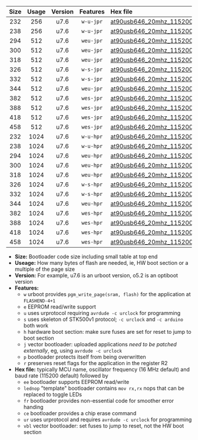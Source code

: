 |Size|Usage|Version|Features|Hex file|
|:-:|:-:|:-:|:-:|:--|
|232|256|u7.6|`w-u-jpr`|[at90usb646_20mhz_115200bps_ur_vbl.hex](https://raw.githubusercontent.com/stefanrueger/urboot/main//at90usb646_20mhz_115200bps_ur_vbl.hex)|
|238|256|u7.6|`w-u-jpr`|[at90usb646_20mhz_115200bps_lednop_ur_vbl.hex](https://raw.githubusercontent.com/stefanrueger/urboot/main//at90usb646_20mhz_115200bps_lednop_ur_vbl.hex)|
|294|512|u7.6|`weu-jpr`|[at90usb646_20mhz_115200bps_ee_ur_vbl.hex](https://raw.githubusercontent.com/stefanrueger/urboot/main//at90usb646_20mhz_115200bps_ee_ur_vbl.hex)|
|300|512|u7.6|`weu-jpr`|[at90usb646_20mhz_115200bps_ee_lednop_ur_vbl.hex](https://raw.githubusercontent.com/stefanrueger/urboot/main//at90usb646_20mhz_115200bps_ee_lednop_ur_vbl.hex)|
|318|512|u7.6|`weu-jpr`|[at90usb646_20mhz_115200bps_ee_lednop_fr_ur_vbl.hex](https://raw.githubusercontent.com/stefanrueger/urboot/main//at90usb646_20mhz_115200bps_ee_lednop_fr_ur_vbl.hex)|
|326|512|u7.6|`w-s-jpr`|[at90usb646_20mhz_115200bps_vbl.hex](https://raw.githubusercontent.com/stefanrueger/urboot/main//at90usb646_20mhz_115200bps_vbl.hex)|
|332|512|u7.6|`w-s-jpr`|[at90usb646_20mhz_115200bps_lednop_vbl.hex](https://raw.githubusercontent.com/stefanrueger/urboot/main//at90usb646_20mhz_115200bps_lednop_vbl.hex)|
|344|512|u7.6|`weu-jpr`|[at90usb646_20mhz_115200bps_ee_lednop_fr_ce_ur_vbl.hex](https://raw.githubusercontent.com/stefanrueger/urboot/main//at90usb646_20mhz_115200bps_ee_lednop_fr_ce_ur_vbl.hex)|
|382|512|u7.6|`wes-jpr`|[at90usb646_20mhz_115200bps_ee_vbl.hex](https://raw.githubusercontent.com/stefanrueger/urboot/main//at90usb646_20mhz_115200bps_ee_vbl.hex)|
|388|512|u7.6|`wes-jpr`|[at90usb646_20mhz_115200bps_ee_lednop_vbl.hex](https://raw.githubusercontent.com/stefanrueger/urboot/main//at90usb646_20mhz_115200bps_ee_lednop_vbl.hex)|
|418|512|u7.6|`wes-jpr`|[at90usb646_20mhz_115200bps_ee_lednop_fr_vbl.hex](https://raw.githubusercontent.com/stefanrueger/urboot/main//at90usb646_20mhz_115200bps_ee_lednop_fr_vbl.hex)|
|458|512|u7.6|`wes-jpr`|[at90usb646_20mhz_115200bps_ee_lednop_fr_ce_vbl.hex](https://raw.githubusercontent.com/stefanrueger/urboot/main//at90usb646_20mhz_115200bps_ee_lednop_fr_ce_vbl.hex)|
|232|1024|u7.6|`w-u-hpr`|[at90usb646_20mhz_115200bps_ur.hex](https://raw.githubusercontent.com/stefanrueger/urboot/main//at90usb646_20mhz_115200bps_ur.hex)|
|238|1024|u7.6|`w-u-hpr`|[at90usb646_20mhz_115200bps_lednop_ur.hex](https://raw.githubusercontent.com/stefanrueger/urboot/main//at90usb646_20mhz_115200bps_lednop_ur.hex)|
|294|1024|u7.6|`weu-hpr`|[at90usb646_20mhz_115200bps_ee_ur.hex](https://raw.githubusercontent.com/stefanrueger/urboot/main//at90usb646_20mhz_115200bps_ee_ur.hex)|
|300|1024|u7.6|`weu-hpr`|[at90usb646_20mhz_115200bps_ee_lednop_ur.hex](https://raw.githubusercontent.com/stefanrueger/urboot/main//at90usb646_20mhz_115200bps_ee_lednop_ur.hex)|
|318|1024|u7.6|`weu-hpr`|[at90usb646_20mhz_115200bps_ee_lednop_fr_ur.hex](https://raw.githubusercontent.com/stefanrueger/urboot/main//at90usb646_20mhz_115200bps_ee_lednop_fr_ur.hex)|
|326|1024|u7.6|`w-s-hpr`|[at90usb646_20mhz_115200bps.hex](https://raw.githubusercontent.com/stefanrueger/urboot/main//at90usb646_20mhz_115200bps.hex)|
|332|1024|u7.6|`w-s-hpr`|[at90usb646_20mhz_115200bps_lednop.hex](https://raw.githubusercontent.com/stefanrueger/urboot/main//at90usb646_20mhz_115200bps_lednop.hex)|
|344|1024|u7.6|`weu-hpr`|[at90usb646_20mhz_115200bps_ee_lednop_fr_ce_ur.hex](https://raw.githubusercontent.com/stefanrueger/urboot/main//at90usb646_20mhz_115200bps_ee_lednop_fr_ce_ur.hex)|
|382|1024|u7.6|`wes-hpr`|[at90usb646_20mhz_115200bps_ee.hex](https://raw.githubusercontent.com/stefanrueger/urboot/main//at90usb646_20mhz_115200bps_ee.hex)|
|388|1024|u7.6|`wes-hpr`|[at90usb646_20mhz_115200bps_ee_lednop.hex](https://raw.githubusercontent.com/stefanrueger/urboot/main//at90usb646_20mhz_115200bps_ee_lednop.hex)|
|418|1024|u7.6|`wes-hpr`|[at90usb646_20mhz_115200bps_ee_lednop_fr.hex](https://raw.githubusercontent.com/stefanrueger/urboot/main//at90usb646_20mhz_115200bps_ee_lednop_fr.hex)|
|458|1024|u7.6|`wes-hpr`|[at90usb646_20mhz_115200bps_ee_lednop_fr_ce.hex](https://raw.githubusercontent.com/stefanrueger/urboot/main//at90usb646_20mhz_115200bps_ee_lednop_fr_ce.hex)|

- **Size:** Bootloader code size including small table at top end
- **Useage:** How many bytes of flash are needed, ie, HW boot section or a multiple of the page size
- **Version:** For example, u7.6 is an urboot version, o5.2 is an optiboot version
- **Features:**
  + `w` urboot provides `pgm_write_page(sram, flash)` for the application at `FLASHEND-4+1`
  + `e` EEPROM read/write support
  + `u` uses urprotocol requiring `avrdude -c urclock` for programming
  + `s` uses skeleton of STK500v1 protocol; `-c urclock` and `-c arduino` both work
  + `h` hardware boot section: make sure fuses are set for reset to jump to boot section
  + `j` vector bootloader: uploaded applications *need to be patched externally*, eg, using `avrdude -c urclock`
  + `p` bootloader protects itself from being overwritten
  + `r` preserves reset flags for the application in the register R2
- **Hex file:** typically MCU name, oscillator frequency (16 MHz default) and baud rate (115200 default) followed by
  + `ee` bootloader supports EEPROM read/write
  + `lednop` "template" bootloader contains `mov rx,rx` nops that can be replaced to toggle LEDs
  + `fr` bootloader provides non-essential code for smoother error handing
  + `ce` bootloader provides a chip erase command
  + `ur` uses urprotocol and requires `avrdude -c urclock` for programming
  + `vbl` vector bootloader: set fuses to jump to reset, not the HW boot section
